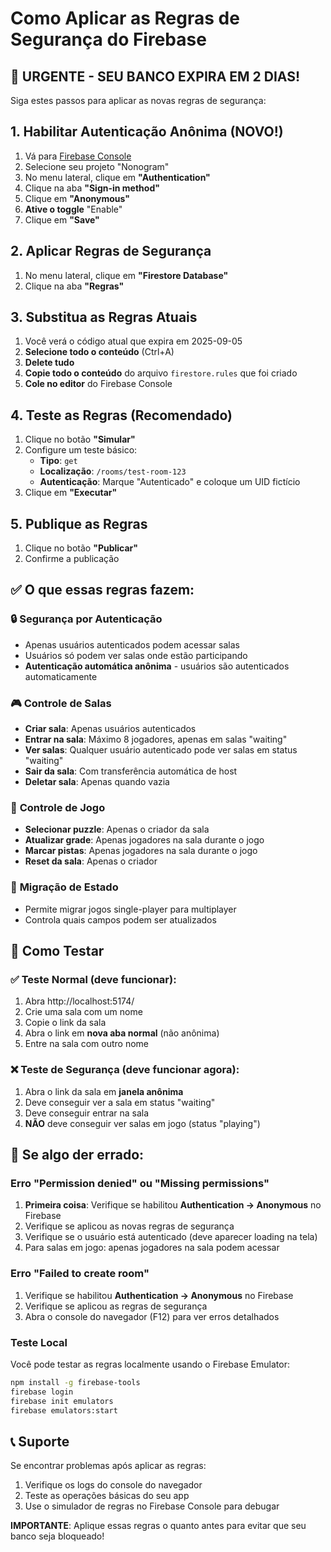 # Como Aplicar as Regras de Segurança do Firebase

## 🚨 URGENTE - SEU BANCO EXPIRA EM 2 DIAS!

Siga estes passos para aplicar as novas regras de segurança:

## 1. Habilitar Autenticação Anônima (NOVO!)

1. Vá para [Firebase Console](https://console.firebase.google.com/)
2. Selecione seu projeto "Nonogram"
3. No menu lateral, clique em **"Authentication"**
4. Clique na aba **"Sign-in method"**
5. Clique em **"Anonymous"**
6. **Ative o toggle** "Enable"
7. Clique em **"Save"**

## 2. Aplicar Regras de Segurança

1. No menu lateral, clique em **"Firestore Database"**
2. Clique na aba **"Regras"**

## 3. Substitua as Regras Atuais

1. Você verá o código atual que expira em 2025-09-05
2. **Selecione todo o conteúdo** (Ctrl+A)
3. **Delete tudo**
4. **Copie todo o conteúdo** do arquivo `firestore.rules` que foi criado
5. **Cole no editor** do Firebase Console

## 4. Teste as Regras (Recomendado)

1. Clique no botão **"Simular"**
2. Configure um teste básico:
   - **Tipo**: `get`
   - **Localização**: `/rooms/test-room-123`
   - **Autenticação**: Marque "Autenticado" e coloque um UID fictício
3. Clique em **"Executar"**

## 5. Publique as Regras

1. Clique no botão **"Publicar"**
2. Confirme a publicação

## ✅ O que essas regras fazem:

### 🔒 **Segurança por Autenticação**

- Apenas usuários autenticados podem acessar salas
- Usuários só podem ver salas onde estão participando
- **Autenticação automática anônima** - usuários são autenticados automaticamente

### 🎮 **Controle de Salas**

- **Criar sala**: Apenas usuários autenticados
- **Entrar na sala**: Máximo 8 jogadores, apenas em salas "waiting"
- **Ver salas**: Qualquer usuário autenticado pode ver salas em status "waiting"
- **Sair da sala**: Com transferência automática de host
- **Deletar sala**: Apenas quando vazia

### 🧩 **Controle de Jogo**

- **Selecionar puzzle**: Apenas o criador da sala
- **Atualizar grade**: Apenas jogadores na sala durante o jogo
- **Marcar pistas**: Apenas jogadores na sala durante o jogo
- **Reset da sala**: Apenas o criador

### 🔄 **Migração de Estado**

- Permite migrar jogos single-player para multiplayer
- Controla quais campos podem ser atualizados

## 🧪 **Como Testar**

### ✅ **Teste Normal (deve funcionar):**

1. Abra http://localhost:5174/
2. Crie uma sala com um nome
3. Copie o link da sala
4. Abra o link em **nova aba normal** (não anônima)
5. Entre na sala com outro nome

### ❌ **Teste de Segurança (deve funcionar agora):**

1. Abra o link da sala em **janela anônima**
2. Deve conseguir ver a sala em status "waiting"
3. Deve conseguir entrar na sala
4. **NÃO** deve conseguir ver salas em jogo (status "playing")

## 🚨 Se algo der errado:

### Erro "Permission denied" ou "Missing permissions"

1. **Primeira coisa**: Verifique se habilitou **Authentication → Anonymous** no Firebase
2. Verifique se aplicou as novas regras de segurança
3. Verifique se o usuário está autenticado (deve aparecer loading na tela)
4. Para salas em jogo: apenas jogadores na sala podem acessar

### Erro "Failed to create room"

1. Verifique se habilitou **Authentication → Anonymous** no Firebase
2. Verifique se aplicou as regras de segurança
3. Abra o console do navegador (F12) para ver erros detalhados

### Teste Local

Você pode testar as regras localmente usando o Firebase Emulator:

```bash
npm install -g firebase-tools
firebase login
firebase init emulators
firebase emulators:start
```

## 📞 Suporte

Se encontrar problemas após aplicar as regras:

1. Verifique os logs do console do navegador
2. Teste as operações básicas do seu app
3. Use o simulador de regras no Firebase Console para debugar

**IMPORTANTE**: Aplique essas regras o quanto antes para evitar que seu banco seja bloqueado!
